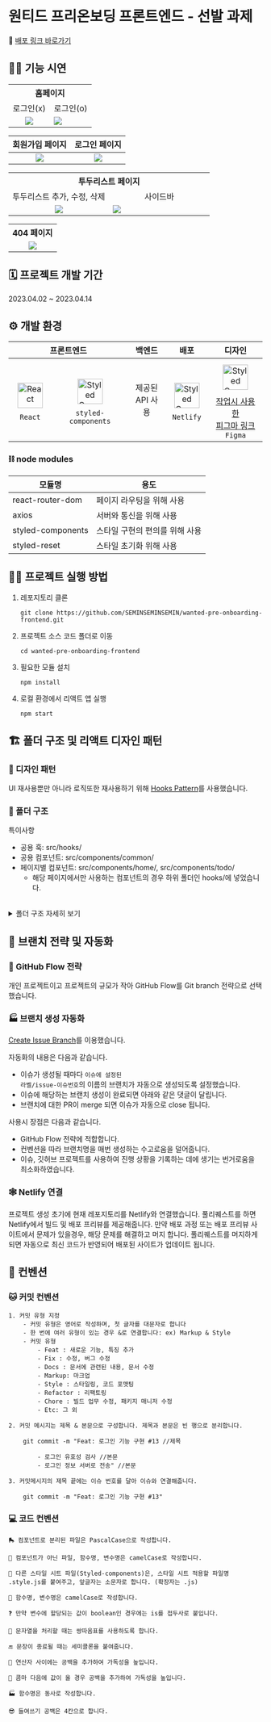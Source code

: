 # 원티드 프리온보딩 프론트엔드 - 선발 과제
📎 [배포 링크 바로가기](https://hityouwiththattodotodoto.netlify.app/)
## 🧚‍♀️ 기능 시연

<table width="100%">
<tr>
    <th colspan="2">홈페이지</th>
</tr>

<tr align="center">
    <td valign="top" width="50%">
    로그인(x)
    </td>
    <td valign="top" width="50%">
    로그인(o)
    </td>
</tr>

<tr>
    <td valign="top" align="center" width="50%">
    <a href="/"><img src="https://user-images.githubusercontent.com/104843477/231934575-ae225e47-55e6-4a6d-b83a-9b25196ba066.gif"/></a>
    </td>
    <td valign="top" width="50%">
    <a href="/"><img src="https://user-images.githubusercontent.com/104843477/231932292-b38e38ca-cdbf-4d2e-8296-947ecb558567.gif"/></a>
    </td>
</tr>
</table>

<table>
<tr>
      <thead>
            <th>회원가입 페이지</th>
            <th>로그인 페이지</th>
      </thead>
</tr>

<tr>
    <td valign="top" align="center">
    <a href="/"><img src="https://user-images.githubusercontent.com/104843477/231933230-e0b63236-2e21-4581-be6e-73dbcea1bafb.gif"/></a>
    </td>
    <td valign="top" align="center">
    <a href="/"><img src="https://user-images.githubusercontent.com/104843477/231933931-7ea9f385-9982-4f2b-9245-7c9f166172c9.gif"/></a>
    </td>
</tr>
</table>

<table width="100%">
<tr>
    <th colspan="2">투두리스트 페이지</th>
</tr>

<tr align="center">
    <td valign="top" width="50%">
    투두리스트 추가, 수정, 삭제
    </td>
    <td valign="top" width="50%">
    사이드바
    </td>
</tr>

<tr>
    <td valign="top" align="center" width="50%">
    <a href="/"><img src="https://user-images.githubusercontent.com/104843477/231936770-b99d1c04-2c79-4215-90fe-56c1aadef789.gif"/></a>
    </td>
    <td valign="top" width="50%">
    <a href="/"><img src="https://user-images.githubusercontent.com/104843477/231936390-55017959-3328-4ecc-9af8-3ef330494d69.gif"/></a>
    </td>
</tr>
</table>

<table>
<tr>
    <th>404 페이지</th>
</tr>

<tr>
    <td valign="top" align="center">
    <a href="/"><img src="https://user-images.githubusercontent.com/104843477/231937346-633603f3-24d2-4ca9-92d0-715952a53ec5.gif"/></a>
    </td>
</tr>
</table>

## 🗓 프로젝트 개발 기간
2023.04.02 ~ 2023.04.14
## ⚙️ 개발 환경
<table>
      <thead align="center">
        <tr>
          <th colspan="2" style="text-align:center;"><span style="font-size:16px;">프론트엔드</span></th>
          <th style="text-align:center;"><span style="font-size:16px">백엔드</span></th>
          <th style="text-align:center;"><span style="font-size:16px">배포</span></th>
          <th colspan="2" style="text-align:center;"><span style="font-size:16px;">디자인</span></th>
        </tr>
      </thead>
      <tbody>
        <tr>
          <td align="center" style="text-align:center;">
            <a href="https://reactjs.org/" target="_blank"><img style="margin: 10px" src="https://noticon-static.tammolo.com/dgggcrkxq/image/upload/v1579667701/noticon/basd2y5bygpkqjiixuqy.png" alt="React" height="50" /></a>
            <br>
            <code>React</code>
          </td>
          <td align="center" style="text-align:center; margin: 0 auto;">
            <a href="https://styled-components.com/" target="_blank"><img style="margin: 10px" src="https://profilinator.rishav.dev/skills-assets/styled-components.png" alt="Styled Components" height="50" /></a>
            <br>
            <code>styled-components</code>
          </td>
          <td align="center" style="text-align:center;">제공된<br>API 사용</td>
          <td align="center" style="text-align:center;">
            <a href="https://www.netlify.com/" target="_blank"><img style="margin: 10px" src="https://noticon-static.tammolo.com/dgggcrkxq/image/upload/v1569039210/noticon/yubwjrkj43jpneajrdii.png" alt="Styled Components" height="50" /></a>
            <br>
            <code>Netlify</code>
          </td>
          <td align="center" style="text-align:center; margin: 0 auto;">
            <a href="https://www.figma.com/file/WpeIj4WFseoEo3WC03IWPj/%EA%B3%BC%EC%A0%9C?node-id=0%3A1&t=SVh3PepbJOCe77HE-1" target="_blank">
              <img style="margin: 10px" src="https://noticon-static.tammolo.com/dgggcrkxq/image/upload/v1640982247/noticon/tpvr26zp02angin4t0jv.png" alt="Styled Components" height="50" /><br>
              <span>작업시 사용한<br>피그마 링크</span>
            </a>
            <br>
            <code>Figma</code>
          </td>
        </tr>
      </tbody>
</table>

### ⛓️ node modules
|모듈명|용도|
|-|-|
|react-router-dom|페이지 라우팅을 위해 사용|
|axios|서버와 통신을 위해 사용|
|styled-components|스타일 구현의 편의를 위해 사용|
|styled-reset|스타일 초기화 위해 사용|
## 🏃‍♀️ 프로젝트 실행 방법
1. 레포지토리 클론
    ```
    git clone https://github.com/SEMINSEMINSEMIN/wanted-pre-onboarding-frontend.git
    ```
2. 프로젝트 소스 코드 폴더로 이동
    ```
    cd wanted-pre-onboarding-frontend   
    ```
3. 필요한 모듈 설치
    ```
    npm install
    ```
3. 로컬 환경에서 리액트 앱 실행
    ```
    npm start
    ```
## 🏗 폴더 구조 및 리액트 디자인 패턴
### 🎨 디자인 패턴
UI 재사용뿐만 아니라 로직또한 재사용하기 위해 [Hooks Pattern](https://www.patterns.dev/posts/hooks-pattern)를 사용했습니다.

### 📂 폴더 구조
특이사항
  * 공용 훅: src/hooks/
  * 공용 컴포넌트: src/components/common/
  * 페이지별 컴포넌트: src/components/home/, src/components/todo/
    * 해당 페이지에서만 사용하는 컴포넌트의 경우 하위 폴더인 hooks/에 넣었습니다.
<br>
<details>
    <summary>폴더 구조 자세히 보기</summary>
    <pre>
src
├── App.jsx
├── app.style.js
├── assets
│   ├── icon-404-2.png
│   ├── icon-404.png
│   ├── icon-cancel.svg
│   ├── icon-delete.svg
│   ├── icon-edit.svg
│   ├── icon-editSubmit.svg
│   ├── icon-hamburger.svg
│   ├── icon-home.svg
│   ├── icon-logout.svg
│   ├── logo.png
│   └── logo2.png
├── components
│   ├── common
│   │   ├── BackDrop
│   │   │   ├── BackDrop.jsx
│   │   │   └── backDrop.style.js
│   │   ├── Button
│   │   │   ├── Button.jsx
│   │   │   └── ButtonSvg
│   │   │       ├── ButtonSvg.jsx
│   │   │       └── buttonSvg.style.js
│   │   ├── Form
│   │   │   └── Form.jsx
│   │   ├── FormCont
│   │   │   └── FormCont.jsx
│   │   ├── LabelOnTop
│   │   │   ├── LabelOnTop.jsx
│   │   │   └── labelOnTop.style.js
│   │   ├── Loading
│   │   │   ├── Loading.jsx
│   │   │   ├── hooks
│   │   │   │   └── useGetCircles.jsx
│   │   │   └── loading.style.js
│   │   ├── Modal
│   │   │   ├── Modal.jsx
│   │   │   └── modal.style.js
│   │   ├── UserInput
│   │   │   ├── UserInput.jsx
│   │   │   └── userInput.style.js
│   │   └── WarnMsg
│   │       ├── WarnMsg.jsx
│   │       └── warnMsg.style.js
│   ├── home
│   │   ├── Btns
│   │   │   ├── BtnsOnLogIn.jsx
│   │   │   ├── BtnsOnLogout.jsx
│   │   │   └── btns.style.js
│   │   ├── Logo
│   │   │   ├── Logo.jsx
│   │   │   └── logo.style.js
│   │   └── hooks
│   │       ├── useBtnsOnLogin.jsx
│   │       └── useBtnsOnLogout.jsx
│   └── todo
│       ├── Item
│       │   └── Item.jsx
│       ├── List
│       │   ├── List.jsx
│       │   └── list.style.js
│       ├── ListItem
│       │   ├── ListItem.jsx
│       │   └── listItem.style.js
│       ├── Sidebar
│       │   ├── Sidebar.jsx
│       │   └── sidebar.style.js
│       ├── TodoInp
│       │   ├── TodoInp.jsx
│       │   └── todoInp.style.js
│       ├── Topbar
│       │   ├── Topbar.jsx
│       │   └── topbar.style.js
│       └── hooks
│           ├── useCheckbox.jsx
│           ├── useEdit.jsx
│           ├── useListRender.jsx
│           ├── useRemove.jsx
│           ├── useSidebar.jsx
│           └── useTodoInp.jsx
├── context
│   ├── AuthContext.jsx
│   ├── AuthContextProvider.jsx
│   └── hooks
│       └── useAuth.jsx
├── hooks
│   ├── use-http.jsx
│   ├── useLocalStorage.jsx
│   └── useValidityCheck.jsx
├── index.js
├── pages
│   ├── Home.jsx
│   ├── NotFound.jsx
│   ├── SignIn.jsx
│   ├── SignUp.jsx
│   └── Todo.jsx
├── routes
│   └── Router.jsx
└── utils
    └── debounce.js
  </pre>
</details>

## 🌳 브랜치 전략 및 자동화
### 🔀 GitHub Flow 전략
개인 프로젝트이고 프로젝트의 규모가 작아 GitHub Flow를 Git branch 전략으로 선택했습니다.

### 🏭 브랜치 생성 자동화
[Create Issue Branch](https://github.com/marketplace/actions/create-issue-branch#license)를 이용했습니다.

자동화의 내용은 다음과 같습니다.
* 이슈가 생성될 때마다 <code>이슈에 설정된 라벨/issue-이슈번호</code>의 이름의 브랜치가 자동으로 생성되도록 설정했습니다.
* 이슈에 해당하는 브랜치 생성이 완료되면 아래와 같은 댓글이 달립니다.
* 브랜치에 대한 PR이 merge 되면 이슈가 자동으로 close 됩니다.

사용시 장점은 다음과 같습니다.
* GitHub Flow 전략에 적합합니다.
* 컨벤션을 따라 브랜치명을 매번 생성하는 수고로움을 덜어줍니다.
* 이슈, 깃허브 프로젝트를 사용하여 진행 상황을 기록하는 데에 생기는 번거로움을 최소화하였습니다.

### 🕸 Netlify 연결
프로젝트 생성 초기에 현재 레포지토리를 Netlify와 연결했습니다. 풀리퀘스트를 하면 Netlify에서 빌드 및 배포 프리뷰를 제공해줍니다. 만약 배포 과정 또는 배포 프리뷰 사이트에서 문제가 있을경우, 해당 문제를 해결하고 머지 합니다. 풀리퀘스트를 머지하게 되면 자동으로 최신 코드가 반영되어 배포된 사이트가 업데이트 됩니다.

## 📐 컨벤션
### 🐱 커밋 컨벤션
```
1. 커밋 유형 지정
    - 커밋 유형은 영어로 작성하며, 첫 글자를 대문자로 합니다
    - 한 번에 여러 유형이 있는 경우 &로 연결합니다: ex) Markup & Style
    - 커밋 유형
        - Feat : 새로운 기능, 특징 추가
        - Fix : 수정, 버그 수정
        - Docs : 문서에 관련된 내용, 문서 수정
        - Markup: 마크업
        - Style : 스타일링, 코드 포맷팅
        - Refactor : 리팩토링
        - Chore : 빌드 업무 수정, 패키지 매니저 수정
        - Etc: 그 외

2. 커밋 메시지는 제목 & 본문으로 구성합니다. 제목과 본문은 빈 행으로 분리합니다.

    git commit -m "Feat: 로그인 기능 구현 #13 //제목
    
        - 로그인 유효성 검사 //본문
        - 로그인 정보 서버로 전송" //본문

3. 커밋메시지의 제목 끝에는 이슈 번호를 달아 이슈와 연결해줍니다.

    git commit -m "Feat: 로그인 기능 구현 #13"
```

### 💻 코드 컨벤션
```
🛼 컴포넌트로 분리된 파일은 PascalCase으로 작성합니다.

🐫 컴포넌트가 아닌 파일, 함수명, 변수명은 camelCase로 작성합니다.

💄 다른 스타일 시트 파일(Styled-components)은, 스타일 시트 적용할 파일명 .style.js를 붙여주고, 앞글자는 소문자로 합니다. (확장자는 .js)

🐫 함수명, 변수명은 camelCase로 작성합니다.

❓ 만약 변수에 할당되는 값이 boolean인 경우에는 is를 접두사로 붙입니다.

💬 문자열을 처리할 때는 쌍따옴표를 사용하도록 합니다.

🔚 문장이 종료될 때는 세미콜론을 붙여줍니다.

🧮 연산자 사이에는 공백을 추가하여 가독성을 높입니다.

📠 콤마 다음에 값이 올 경우 공백을 추가하여 가독성을 높입니다.

🏭 함수명은 동사로 작성합니다.

😎 들여쓰기 공백은 4칸으로 합니다.
```
